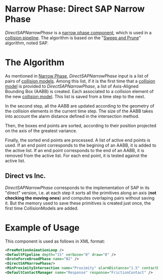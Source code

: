 Narrow Phase: Direct SAP Narrow Phase
=====================================

_DirectSAPNarrowPhase_ is a [narrow phase component](https://www.sofa-framework.org/community/doc/using-sofa/components/collisions/narrowphases/narrowphase), which is used in a [collision pipeline](https://www.sofa-framework.org/community/doc/using-sofa/components/collisions/pipelines/collisionpipeline).
The algorithm is based on the "[Sweep and Prune](https://en.wikipedia.org/wiki/Sweep_and_prune)" algorithm, noted SAP.

The Algorithm
=============

As mentioned in [Narrow Phase](https://www.sofa-framework.org/community/doc/using-sofa/components/collisions/narrowphases/narrowphase), _DirectSAPNarrowPhase_ input is a list of pairs of [collision models](https://www.sofa-framework.org/community/doc/using-sofa/components/collisions/collisionmodels/).
Among this list, if it is the first time that a [collision model](https://www.sofa-framework.org/community/doc/using-sofa/components/collisions/collisionmodels/collisionmodels) is provided to _DirectSAPNarrowPhase_, a list of Axis-Aligned Bounding Box (AABB) is created.
Each associated to a collision element of the new [collision model](https://www.sofa-framework.org/community/doc/using-sofa/components/collisions/collisionmodels/).
This list is saved from a time step to the next.

In the second step, all the AABB are updated according to the geometry of the collision elements in the current time step.
The size of the AABB takes into account the alarm distance defined in the intersection method.

Then, the boxes end points are sorted, according to their position projected on the axis of the greatest variance.

Finally, the sorted end points are processed.
A list of active end points is used.
If an end point corresponds to the begining of an AABB, it is added to the active list.
If an end point corresponds to the end of an AABB, it is removed from the active list.
For each end point, it is tested against the active list.

Direct vs Inc.
--------------

_DirectSAPNarrowPhase_ corresponds to the implementation of SAP in its "direct" version, i.e. at each step it sorts all the primitives along an axis (**not checking the moving ones**) and computes overlaping pairs without saving it.
But the memory used to save these primitives is created just once, the first time CollisionModels are added.

Example of Usage
================

This component is used as follows in XML format:

```xml
<FreeMotionAnimationLoop />
<DefaultPipeline depth="15" verbose="0" draw="0" />
<BruteForceBroadPhase name="N2" />
<DirectSAPNarrowPhase/>
<MinProximityIntersection name="Proximity" alarmDistance="1.5" contactDistance="1" />
<DefaultContactManager name="Response" response="FrictionContact" />
```